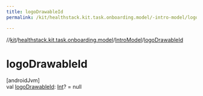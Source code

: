```yaml
---
title: logoDrawableId
permalink: /kit/healthstack.kit.task.onboarding.model/-intro-model/logo-drawable-id.html

---
```

//[kit](../../../index.html)/[healthstack.kit.task.onboarding.model](../index.html)/[IntroModel](index.html)/[logoDrawableId](logo-drawable-id.html)



# logoDrawableId



[androidJvm]\
val [logoDrawableId](logo-drawable-id.html): [Int](https://kotlinlang.org/api/latest/jvm/stdlib/kotlin/-int/index.html)? = null




